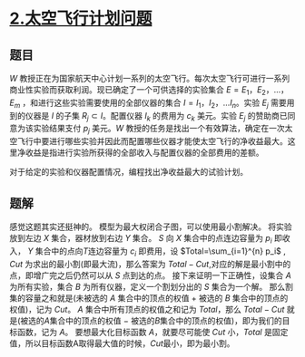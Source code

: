 # [$2.$太空飞行计划问题](https://www.luogu.org/problemnew/show/P2762)
## 题目
$W$ 教授正在为国家航天中心计划一系列的太空飞行。每次太空飞行可进行一系列商业性实验而获取利润。现已确定了一个可供选择的实验集合 $E={E_1，E_2，…，E_m}$ ，和进行这些实验需要使用的全部仪器的集合 $I={I_1，I_2，…I_n}$。实验 $E_j$ 需要用到的仪器是 $I$ 的子集 $R_j \subset I$。配置仪器 $I_k$ 的费用为 $c_k$ 美元。实验  $E_j$ 的赞助商已同意为该实验结果支付 $p_j$ 美元。$W$ 教授的任务是找出一个有效算法，确定在一次太空飞行中要进行哪些实验并因此而配置哪些仪器才能使太空飞行的净收益最大。这里净收益是指进行实验所获得的全部收入与配置仪器的全部费用的差额。

对于给定的实验和仪器配置情况，编程找出净收益最大的试验计划。
## 题解
感觉这题其实还挺神的。
模型为最大权闭合子图，可以使用最小割解决。
将实验放到左边 $X$ 集合，器材放到右边 $Y$ 集合。
$S$ 向 $X$ 集合中的点连边容量为 $p_i$ 即收入， $Y$ 集合中的点向$T$连边容量为 $c_i$ 即费用，设 $Total=\sum_{i=1}^{n} p_i$ , $Cut$ 为求出的最小割(即最大流)，那么答案为 $Total-Cut$,对应的解是最小割中的点，即增广完之后仍然可以从 $S$ 点到达的点。
接下来证明一下正确性，设集合 $A$ 为所有实验，集合 $B$ 为所有仪器，定义一个割划分出的 $S$ 集合为一个解。
那么割集的容量之和就是(未被选的 $A$ 集合中的顶点的权值 $+$ 被选的 $B$ 集合中的顶点的权值)，记为 $Cut$。
$A$ 集合中所有顶点的权值之和记为 $Total$，那么 $Total - Cut$ 就是(被选的$A$集合中的顶点的权值 $-$ 被选的$B$集合中的顶点的权值)，即为我们的目标函数，记为 $A$。
要想最大化目标函数 $A$，就要尽可能使 $Cut$ 小，$Total$ 是固定值，所以目标函数A取得最大值的时候，$Cut$最小，即为最小割。